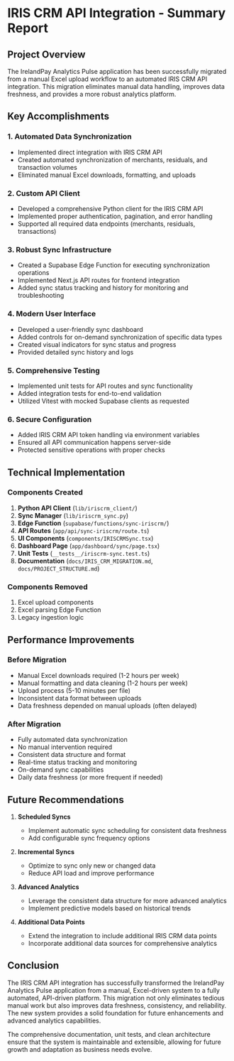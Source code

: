 # IRIS CRM API Integration - Summary Report

## Project Overview

The IrelandPay Analytics Pulse application has been successfully migrated from a manual Excel upload workflow to an automated IRIS CRM API integration. This migration eliminates manual data handling, improves data freshness, and provides a more robust analytics platform.

## Key Accomplishments

### 1. Automated Data Synchronization
- Implemented direct integration with IRIS CRM API
- Created automated synchronization of merchants, residuals, and transaction volumes
- Eliminated manual Excel downloads, formatting, and uploads

### 2. Custom API Client
- Developed a comprehensive Python client for the IRIS CRM API
- Implemented proper authentication, pagination, and error handling
- Supported all required data endpoints (merchants, residuals, transactions)

### 3. Robust Sync Infrastructure
- Created a Supabase Edge Function for executing synchronization operations
- Implemented Next.js API routes for frontend integration
- Added sync status tracking and history for monitoring and troubleshooting

### 4. Modern User Interface
- Developed a user-friendly sync dashboard
- Added controls for on-demand synchronization of specific data types
- Created visual indicators for sync status and progress
- Provided detailed sync history and logs

### 5. Comprehensive Testing
- Implemented unit tests for API routes and sync functionality
- Added integration tests for end-to-end validation
- Utilized Vitest with mocked Supabase clients as requested

### 6. Secure Configuration
- Added IRIS CRM API token handling via environment variables
- Ensured all API communication happens server-side
- Protected sensitive operations with proper checks

## Technical Implementation

### Components Created
1. **Python API Client** (`lib/iriscrm_client/`)
2. **Sync Manager** (`lib/iriscrm_sync.py`)
3. **Edge Function** (`supabase/functions/sync-iriscrm/`)
4. **API Routes** (`app/api/sync-iriscrm/route.ts`)
5. **UI Components** (`components/IRISCRMSync.tsx`)
6. **Dashboard Page** (`app/dashboard/sync/page.tsx`)
7. **Unit Tests** (`__tests__/iriscrm-sync.test.ts`)
8. **Documentation** (`docs/IRIS_CRM_MIGRATION.md`, `docs/PROJECT_STRUCTURE.md`)

### Components Removed
1. Excel upload components
2. Excel parsing Edge Function
3. Legacy ingestion logic

## Performance Improvements

### Before Migration
- Manual Excel downloads required (1-2 hours per week)
- Manual formatting and data cleaning (1-2 hours per week)
- Upload process (5-10 minutes per file)
- Inconsistent data format between uploads
- Data freshness depended on manual uploads (often delayed)

### After Migration
- Fully automated data synchronization
- No manual intervention required
- Consistent data structure and format
- Real-time status tracking and monitoring
- On-demand sync capabilities
- Daily data freshness (or more frequent if needed)

## Future Recommendations

1. **Scheduled Syncs**
   - Implement automatic sync scheduling for consistent data freshness
   - Add configurable sync frequency options

2. **Incremental Syncs**
   - Optimize to sync only new or changed data
   - Reduce API load and improve performance

3. **Advanced Analytics**
   - Leverage the consistent data structure for more advanced analytics
   - Implement predictive models based on historical trends

4. **Additional Data Points**
   - Extend the integration to include additional IRIS CRM data points
   - Incorporate additional data sources for comprehensive analytics

## Conclusion

The IRIS CRM API integration has successfully transformed the IrelandPay Analytics Pulse application from a manual, Excel-driven system to a fully automated, API-driven platform. This migration not only eliminates tedious manual work but also improves data freshness, consistency, and reliability. The new system provides a solid foundation for future enhancements and advanced analytics capabilities.

The comprehensive documentation, unit tests, and clean architecture ensure that the system is maintainable and extensible, allowing for future growth and adaptation as business needs evolve.
